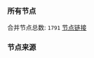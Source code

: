 ### 所有节点
合并节点总数: `1791`
[节点链接](https://raw.githubusercontent.com/rzhy1/11/master/sub/sub_merge_base64.txt)

### 节点来源